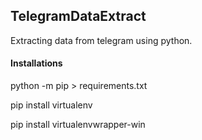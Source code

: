 ## TelegramDataExtract

Extracting data from telegram using python.

#### Installations

python -m pip > requirements.txt

pip install virtualenv

pip install virtualenvwrapper-win
